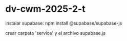 # dv-cwm-2025-2-t
instalar supabase: npm install @supabase/supabase-js

crear carpeta 'service' y el archivo supabase.js